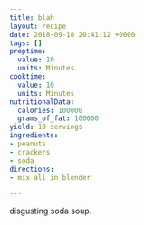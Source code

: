 ```yaml
---
title: blah
layout: recipe
date: 2018-09-18 20:41:12 +0000
tags: []
preptime:
  value: 10
  units: Minutes
cooktime:
  value: 10
  units: Minutes
nutritionalData:
  calories: 100000
  grams_of_fat: 100000
yield: 10 servings
ingredients:
- peanuts
- crackers
- soda
directions:
- mix all in blender

---
```

disgusting soda soup.